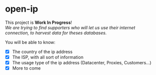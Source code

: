 # open-ip

This project is **Work In Progress**!  
*We are trying to find supporters who will let us use their internet connection, to harvest data for theses databases.*

You will be able to know:
  - [x] The country of the ip address
  - [x] The ISP, with all sort of information
  - [x] The usage type of the ip address (Datacenter, Proxies, Customers...)
  - [x] More to come

